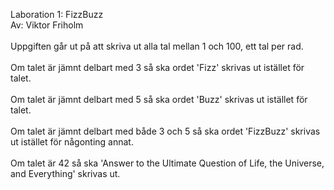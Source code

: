 Laboration 1: FizzBuzz
<br>Av: Viktor Friholm</br>
<br>Uppgiften går ut på att skriva ut alla tal mellan 1 och 100, ett tal per rad.</br>
<br>Om talet är jämnt delbart med 3 så ska ordet 'Fizz' skrivas ut istället för talet.</br>
<br>Om talet är jämnt delbart med 5 så ska ordet 'Buzz' skrivas ut istället för talet.</br>
<br>Om talet är jämnt delbart med både 3 och 5 så ska ordet 'FizzBuzz' skrivas ut istället för någonting annat.</br>
<br>Om talet är 42 så ska 'Answer to the Ultimate Question of Life, the Universe, and Everything' skrivas ut.</br>
